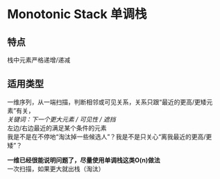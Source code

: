 # Monotonic Stack 单调栈
## 特点
栈中元素严格递增/递减
## 适用类型
一维序列，从一端扫描，判断相邻或可见关系，关系只跟“最近的更高/更矮元素”有关，  
*关键词：下一个更大元素 / 可见性 / 遮挡*  
左边/右边最近的满足某个条件的元素  
我是不是在不停地“淘汰掉一些候选人”？我是不是只关心“离我最近的更高/更矮”？

**一维已经很能说明问题了，尽量使用单调栈这类O(n)做法**  
一次扫描，如果更大就出栈（淘汰）